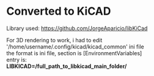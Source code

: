 <h1>Converted to KiCAD</h1>

Library used: https://github.com/JorgeAparicio/libKiCad

For 3D rendering to work, i had to edit '/home/username/.config/kicad/kicad_common' ini file<br/>
the format is ini file, section is [EnvironmentVariables]<br/>
entry is:<br/>
<b>LIBKICAD=/full_path_to_libkicad_main_folder/</b>
